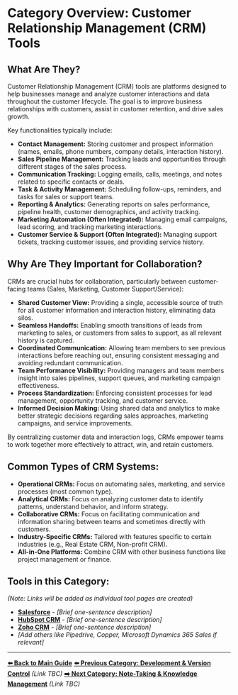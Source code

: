 # Category Overview: Customer Relationship Management (CRM) Tools

## What Are They?

Customer Relationship Management (CRM) tools are platforms designed to help businesses manage and analyze customer interactions and data throughout the customer lifecycle. The goal is to improve business relationships with customers, assist in customer retention, and drive sales growth.

Key functionalities typically include:

*   **Contact Management:** Storing customer and prospect information (names, emails, phone numbers, company details, interaction history).
*   **Sales Pipeline Management:** Tracking leads and opportunities through different stages of the sales process.
*   **Communication Tracking:** Logging emails, calls, meetings, and notes related to specific contacts or deals.
*   **Task & Activity Management:** Scheduling follow-ups, reminders, and tasks for sales or support teams.
*   **Reporting & Analytics:** Generating reports on sales performance, pipeline health, customer demographics, and activity tracking.
*   **Marketing Automation (Often Integrated):** Managing email campaigns, lead scoring, and tracking marketing interactions.
*   **Customer Service & Support (Often Integrated):** Managing support tickets, tracking customer issues, and providing service history.

## Why Are They Important for Collaboration?

CRMs are crucial hubs for collaboration, particularly between customer-facing teams (Sales, Marketing, Customer Support/Service):

*   **Shared Customer View:** Providing a single, accessible source of truth for all customer information and interaction history, eliminating data silos.
*   **Seamless Handoffs:** Enabling smooth transitions of leads from marketing to sales, or customers from sales to support, as all relevant history is captured.
*   **Coordinated Communication:** Allowing team members to see previous interactions before reaching out, ensuring consistent messaging and avoiding redundant communication.
*   **Team Performance Visibility:** Providing managers and team members insight into sales pipelines, support queues, and marketing campaign effectiveness.
*   **Process Standardization:** Enforcing consistent processes for lead management, opportunity tracking, and customer service.
*   **Informed Decision Making:** Using shared data and analytics to make better strategic decisions regarding sales approaches, marketing campaigns, and service improvements.

By centralizing customer data and interaction logs, CRMs empower teams to work together more effectively to attract, win, and retain customers.

## Common Types of CRM Systems:

*   **Operational CRMs:** Focus on automating sales, marketing, and service processes (most common type).
*   **Analytical CRMs:** Focus on analyzing customer data to identify patterns, understand behavior, and inform strategy.
*   **Collaborative CRMs:** Focus on facilitating communication and information sharing between teams and sometimes directly with customers.
*   **Industry-Specific CRMs:** Tailored with features specific to certain industries (e.g., Real Estate CRM, Non-profit CRM).
*   **All-in-One Platforms:** Combine CRM with other business functions like project management or finance.

## Tools in this Category:

*(Note: Links will be added as individual tool pages are created)*

*   **[Salesforce](./salesforce.md)** - *[Brief one-sentence description]*
*   **[HubSpot CRM](./hubspot.md)** - *[Brief one-sentence description]*
*   **[Zoho CRM](./zoho.md)** - *[Brief one-sentence description]*
*   *[Add others like Pipedrive, Copper, Microsoft Dynamics 365 Sales if relevant]*

---

**[⬅️ Back to Main Guide](./../../README.md)**
**[⬅️ Previous Category: Development & Version Control](./../development-version-control/development-version-control-overview.md)** *(Link TBC)*
**[➡️ Next Category: Note-Taking & Knowledge Management](./../note-taking-knowledge-management/note-taking-knowledge-management-overview.md)** *(Link TBC)*
